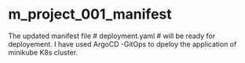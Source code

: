 # m_project_001_manifest

The updated manifest file # deployment.yaml # will be ready for deployement. 
I have used ArgoCD -GitOps to dpeloy the application of minikube K8s cluster.
